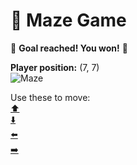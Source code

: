 # 🧩 Maze Game  
🏁 **Goal reached! You won!** 🏁

**Player position:** (7, 7)  
![Maze](https://recognize-instructor-criteria-other.trycloudflare.com/images/pos_7_7.png?t=1760503473541)

Use these to move:  
[⬆️](https://recognize-instructor-criteria-other.trycloudflare.com/move/7_7_w)  
[⬇️](https://recognize-instructor-criteria-other.trycloudflare.com/move/7_7_s)  
[⬅️](https://recognize-instructor-criteria-other.trycloudflare.com/move/7_7_a)  
[➡️](https://recognize-instructor-criteria-other.trycloudflare.com/move/7_7_d)

